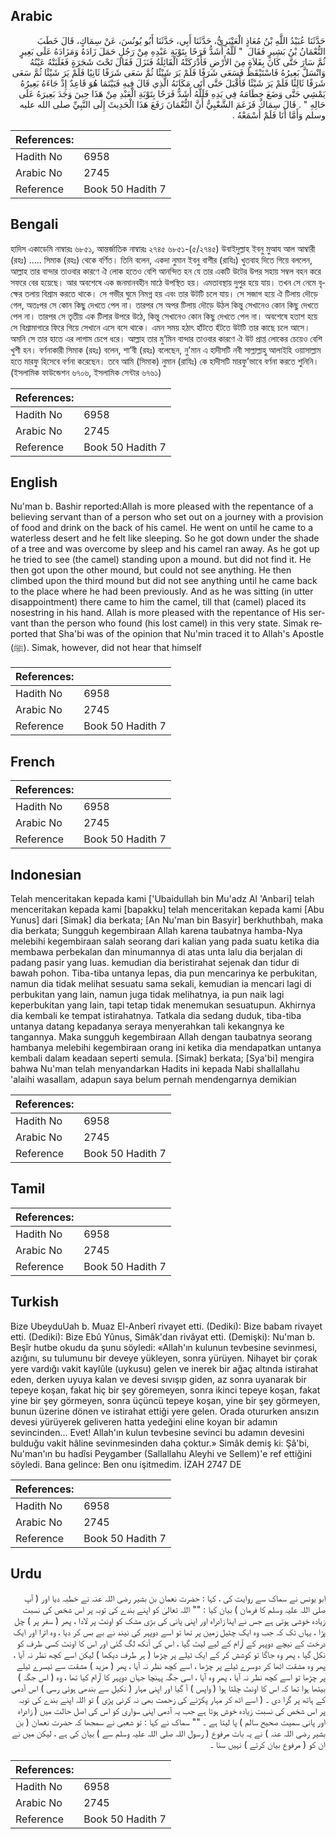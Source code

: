 ## Arabic


<div dir="rtl" lang="ar" style={{fontSize:'larger',backgroundColor:'#f8f9fa',padding:20}}>
حَدَّثَنَا عُبَيْدُ اللَّهِ بْنُ مُعَاذٍ الْعَنْبَرِيُّ، حَدَّثَنَا أَبِي، حَدَّثَنَا أَبُو يُونُسَ، عَنْ سِمَاكٍ، قَالَ خَطَبَ النُّعْمَانُ بْنُ بَشِيرٍ فَقَالَ ‏ "‏ لَلَّهُ أَشَدُّ فَرَحًا بِتَوْبَةِ عَبْدِهِ مِنْ رَجُلٍ حَمَلَ زَادَهُ وَمَزَادَهُ عَلَى بَعِيرٍ ثُمَّ سَارَ حَتَّى كَانَ بِفَلاَةٍ مِنَ الأَرْضِ فَأَدْرَكَتْهُ الْقَائِلَةُ فَنَزَلَ فَقَالَ تَحْتَ شَجَرَةٍ فَغَلَبَتْهُ عَيْنُهُ وَانْسَلَّ بَعِيرُهُ فَاسْتَيْقَظَ فَسَعَى شَرَفًا فَلَمْ يَرَ شَيْئًا ثُمَّ سَعَى شَرَفًا ثَانِيًا فَلَمْ يَرَ شَيْئًا ثُمَّ سَعَى شَرَفًا ثَالِثًا فَلَمْ يَرَ شَيْئًا فَأَقْبَلَ حَتَّى أَتَى مَكَانَهُ الَّذِي قَالَ فِيهِ فَبَيْنَمَا هُوَ قَاعِدٌ إِذْ جَاءَهُ بَعِيرُهُ يَمْشِي حَتَّى وَضَعَ خِطَامَهُ فِي يَدِهِ فَلَلَّهُ أَشَدُّ فَرَحًا بِتَوْبَةِ الْعَبْدِ مِنْ هَذَا حِينَ وَجَدَ بَعِيرَهُ عَلَى حَالِهِ ‏"‏ ‏.‏ قَالَ سِمَاكٌ فَزَعَمَ الشَّعْبِيُّ أَنَّ النُّعْمَانَ رَفَعَ هَذَا الْحَدِيثَ إِلَى النَّبِيِّ صلى الله عليه وسلم وَأَمَّا أَنَا فَلَمْ أَسْمَعْهُ ‏.‏
</div>
<div style={{backgroundColor:'#f8f9fa',padding:20, marginBottom: 10}}><table> <thead> <tr> <th>References:</th> <th></th> </tr> </thead> <tbody><tr><td>Hadith No</td><td>6958</td></tr><tr><td>Arabic No</td><td>2745</td></tr><tr><td>Reference</td><td>Book 50 Hadith 7</td></tr></tbody></table></div>

## Bengali


<div dir="ltr" lang="bn" style={{fontSize:'larger',backgroundColor:'#f8f9fa',padding:20}}>
হাদিস একাডেমি নাম্বারঃ ৬৮৫১, আন্তর্জাতিক নাম্বারঃ ২৭৪৫ ৬৮৫১-(৫/২৭৪৫) উবাইদুল্লাহ ইবনু মুআয আল আম্বারী (রহঃ) ..... সিমাক (রহঃ) থেকে বর্ণিত। তিনি বলেন, একদা নুমান ইবনু বাশীর (রাযিঃ) খুতবাহ দিতে গিয়ে বললেন, আল্লাহ তার বান্দার তাওবার কারণে ঐ লোক হতেও বেশি আনন্দিত হন যে তার একটি উটের উপর সহায় সম্বল বহন করে সফরে বের হয়েছে। আর অবশেষে এক জনমানবহীন মাঠে উপস্থিত হয়। এমতাবস্থায় দুপুর হয়ে যায়। তখন সে নেমে বৃক্ষের তলায় বিশ্রাম করতে থাকে। সে গভীর ঘুমে নিমগ্ন হয় এবং তার উটটি চলে যায়। সে সজাগ হয়ে ঐ টিলায় দৌড়ে গেল, অতঃপর সে কোন কিছু দেখতে পেল না। তারপর সে অপর টিলায় দৌড়ে উঠল কিন্তু সেখানেও কোন কিছু দেখতে পেল না। তারপর সে তৃতীয় এক টিলার উপরে উঠে, কিন্তু সেখানেও কোন কিছু দেখতে পেল না। অবশেষে হতাশ হয়ে সে বিশ্রামাগারে ফিরে গিয়ে সেখানে এসে বসে থাকে। এমন সময় হঠাৎ হাঁটতে হঁটতে উটটি তার কাছে চলে আসে। অমনি সে তার হাতে এর লাগাম চেপে ধরে। আল্লাহ তার মু’মিন বান্দার তাওবার কারণে ঐ উট প্রাপ্ত লোকের চেয়েও বেশি খুশী হন। বর্ণনাকারী সিমাক (রহঃ) বলেন, শা’বী (রহঃ) বলেছেন, নু'মান এ হাদীসটি নবী সাল্লাল্লাহু আলাইহি ওয়াসাল্লাম হতে মারফু হিসেবে বর্ণনা করেছেন। তবে আমি (সিমাক) নুমান (রাযিঃ) কে হাদীসটি মারফু’ভাবে বর্ণনা করতে শুনিনি। (ইসলামিক ফাউন্ডেশন ৬৭০৬, ইসলামিক সেন্টার ৬৭৬১)
</div>
<div style={{backgroundColor:'#f8f9fa',padding:20, marginBottom: 10}}><table> <thead> <tr> <th>References:</th> <th></th> </tr> </thead> <tbody><tr><td>Hadith No</td><td>6958</td></tr><tr><td>Arabic No</td><td>2745</td></tr><tr><td>Reference</td><td>Book 50 Hadith 7</td></tr></tbody></table></div>

## English


<div dir="ltr" lang="en" style={{fontSize:'larger',backgroundColor:'#f8f9fa',padding:20}}>
Nu'man b. Bashir reported:Allah is more pleased with the repentance of a believing servant than of a person who set out on a journey with a provision of food and drink on the back of his camel. He went on until he came to a waterless desert and he felt like sleeping. So he got down under the shade of a tree and was overcome by sleep and his camel ran away. As he got up he tried to see (the camel) standing upon a mound. but did not find it. He then got upon the other mound, but could not see anything. He then climbed upon the third mound but did not see anything until he came back to the place where he had been previously. And as he was sitting (in utter disappointment) there came to him the camel, till that (camel) placed its nosestring in his hand. Allah is more pleased with the repentance of His servant than the person who found (his lost camel) in this very state. Simak reported that Sha'bi was of the opinion that Nu'min traced it to Allah's Apostle (ﷺ). Simak, however, did not hear that himself
</div>
<div style={{backgroundColor:'#f8f9fa',padding:20, marginBottom: 10}}><table> <thead> <tr> <th>References:</th> <th></th> </tr> </thead> <tbody><tr><td>Hadith No</td><td>6958</td></tr><tr><td>Arabic No</td><td>2745</td></tr><tr><td>Reference</td><td>Book 50 Hadith 7</td></tr></tbody></table></div>

## French


<div dir="ltr" lang="fr" style={{fontSize:'larger',backgroundColor:'#f8f9fa',padding:20}}>

</div>
<div style={{backgroundColor:'#f8f9fa',padding:20, marginBottom: 10}}><table> <thead> <tr> <th>References:</th> <th></th> </tr> </thead> <tbody><tr><td>Hadith No</td><td>6958</td></tr><tr><td>Arabic No</td><td>2745</td></tr><tr><td>Reference</td><td>Book 50 Hadith 7</td></tr></tbody></table></div>

## Indonesian


<div dir="ltr" lang="id" style={{fontSize:'larger',backgroundColor:'#f8f9fa',padding:20}}>
Telah menceritakan kepada kami ['Ubaidullah bin Mu'adz Al 'Anbari] telah menceritakan kepada kami [bapakku] telah menceritakan kepada kami [Abu Yunus] dari [Simak] dia berkata; [An Nu'man bin Basyir] berkhuthbah, maka dia berkata; Sungguh kegembiraan Allah karena taubatnya hamba-Nya melebihi kegembiraan salah seorang dari kalian yang pada suatu ketika dia membawa perbekalan dan minumannya di atas unta lalu dia berjalan di padang pasir yang luas. kemudian dia beristirahat sejenak dan tidur di bawah pohon. Tiba-tiba untanya lepas, dia pun mencarinya ke perbukitan, namun dia tidak melihat sesuatu sama sekali, kemudian ia mencari lagi di perbukitan yang lain, namun juga tidak melihatnya, ia pun naik lagi keperbukitan yang lain, tapi tetap tidak menemukan sesuatupun. Akhirnya dia kembali ke tempat istirahatnya. Tatkala dia sedang duduk, tiba-tiba untanya datang kepadanya seraya menyerahkan tali kekangnya ke tangannya. Maka sungguh kegembiraan Allah dengan taubatnya seorang hambanya melebihi kegembiraan orang ini ketika dia mendapatkan untanya kembali dalam keadaan seperti semula. [Simak] berkata; [Sya'bi] mengira bahwa Nu'man telah menyandarkan Hadits ini kepada Nabi shallallahu 'alaihi wasallam, adapun saya belum pernah mendengarnya demikian
</div>
<div style={{backgroundColor:'#f8f9fa',padding:20, marginBottom: 10}}><table> <thead> <tr> <th>References:</th> <th></th> </tr> </thead> <tbody><tr><td>Hadith No</td><td>6958</td></tr><tr><td>Arabic No</td><td>2745</td></tr><tr><td>Reference</td><td>Book 50 Hadith 7</td></tr></tbody></table></div>

## Tamil


<div dir="ltr" lang="ta" style={{fontSize:'larger',backgroundColor:'#f8f9fa',padding:20}}>

</div>
<div style={{backgroundColor:'#f8f9fa',padding:20, marginBottom: 10}}><table> <thead> <tr> <th>References:</th> <th></th> </tr> </thead> <tbody><tr><td>Hadith No</td><td>6958</td></tr><tr><td>Arabic No</td><td>2745</td></tr><tr><td>Reference</td><td>Book 50 Hadith 7</td></tr></tbody></table></div>

## Turkish


<div dir="ltr" lang="tr" style={{fontSize:'larger',backgroundColor:'#f8f9fa',padding:20}}>
Bize UbeyduUah b. Muaz El-Anberî rivayet etti. (Dediki): Bize babam rivayet etti. (Dediki): Bize Ebû Yûnus, Simâk'dan rivâyat etti. (Demişki): Nu'man b. Beşîr hutbe okudu da şunu söyledi: «Allah'ın kulunun tevbesine sevinmesi, azığını, su tulumunu bir deveye yükleyen, sonra yürüyen. Nihayet bir çorak yere vardığı vakit kaylûle (uykusu) gelen ve inerek bir ağaç altında istirahat eden, derken uyuya kalan ve devesi sıvışıp giden, az sonra uyanarak bir tepeye koşan, fakat hiç bir şey göremeyen, sonra ikinci tepeye koşan, fakat yine bir şey görmeyen, sonra üçüncü tepeye koşan, yine bir şey görmeyen, bunun üzerine dönen ve istirahat ettiği yere gelen. Orada otururken ansızın devesi yürüyerek geliveren hatta yedeğini eline koyan bir adamın sevincinden... Evet! Allah'ın kulun tevbesine sevinci bu adamın devesini bulduğu vakit hâline sevinmesinden daha çoktur.» Simâk demiş ki: Şâ'bi, Nu'man'ın bu hadîsi Peygamber (Sallallahu Aleyhi ve Sellem)'e ref ettiğini söyledi. Bana gelince: Ben onu işitmedim. İZAH 2747 DE
</div>
<div style={{backgroundColor:'#f8f9fa',padding:20, marginBottom: 10}}><table> <thead> <tr> <th>References:</th> <th></th> </tr> </thead> <tbody><tr><td>Hadith No</td><td>6958</td></tr><tr><td>Arabic No</td><td>2745</td></tr><tr><td>Reference</td><td>Book 50 Hadith 7</td></tr></tbody></table></div>

## Urdu


<div dir="rtl" lang="ur" style={{fontSize:'larger',backgroundColor:'#f8f9fa',padding:20}}>
ابو یونس نے سماک سے روایت کی ، کہا : حضرت نعمان بن بشیر رضی اللہ عنہ نے خطبہ دیا اور ( آپ صلی اللہ علیہ وسلم کا فرمان ) بیان کیا : "" اللہ تعالیٰ کو اپنے بندے کی توبہ پر اس شخص کی نسبت زیادہ خوشی ہوتی ہے جس نے اپنا زادراہ اور اپنی پانی کی بڑی مشک کو اونٹ پر لادا ، پھر ( سفر پر ) چل پڑا ، یہاں تک کہ جب وہ ایک چٹیل زمین پر تھا تو اسے دوپہر کی نیند نے بے بس کر دیا ، وہ اترا اور ایک درخت کے نیچے دوپہر کے آرام کے لیے لیٹ گیا ، اس کی آنکھ لگ گئی اور اس کا اونٹ کسی طرف کو نکل گیا ، پھر وہ جاگا تو کوشش کر کے ایک ٹیلے پر چڑھا ( ہر طرف دیکھا ) لیکن اسے کچھ نظر نہ آیا ، پھر وہ مشقت اٹھا کر دوسرے ٹیلے پر چڑھا ، اسے کچھ نظر نہ آیا ، پھر ( مزید ) مشقت سے تیسرے ٹیلے پر چڑھا تو اسے کچھ نظر نہ آیا ، پھر وہ آیا ، اسی جگہ پہنچا جہاں دوپہر کا آرام کیا تھا ، وہ ( اس جگہ ) بیٹھا ہوا تھا کہ اس کا اونٹ چلتا ہوا ( واپس ) آ گیا اور اپنی مہار ( نکیل سے بندھی ہوئی رسی ) اس آدمی کے ہاتھ پر گرا دی ۔ ( اسے اٹھ کر مہار پکڑنے کی زحمت بھی نہ کرنی پڑی ) تو اللہ اپنے بندے کی توبہ پر اس شخص کی نسبت زیادہ خوش ہوتا ہے جب یہ آدمی اپنی سواری کو اس کی اصل حالت میں ( زادراہ اور پانی سمیت صحیح سالم ) پا لیتا ہے ۔ "" سماک نے کہا : تو شعبی نے سمجھا کہ حضرت نعمان ( بن بشیر رضی اللہ عنہ ) نے یہ بات مرفوع ( رسول اللہ صلی اللہ علیہ وسلم سے ) بیان کی ہے ، لیکن میں نے ان کو ( مرفوع بیان کرتے ) نہیں سنا ۔
</div>
<div style={{backgroundColor:'#f8f9fa',padding:20, marginBottom: 10}}><table> <thead> <tr> <th>References:</th> <th></th> </tr> </thead> <tbody><tr><td>Hadith No</td><td>6958</td></tr><tr><td>Arabic No</td><td>2745</td></tr><tr><td>Reference</td><td>Book 50 Hadith 7</td></tr></tbody></table></div>